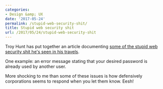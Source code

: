```yaml
---
categories:
- Design &amp; UX
date: '2017-05-24'
permalink: /stupid-web-security-shit/
title: Stupid web security shit
url: /2017/05/24/stupid-web-security-shit
---
```


Troy Hunt has put together an article documenting <a href="https://www.troyhunt.com/reckon-youve-seen-some-stupid-security-things-here-hold-my-beer/">some of the stupid web security shit he's seen in his travels</a>.

One example: an error message stating that your desired password is already used by another user.

More shocking to me than some of these issues is how defensively corporations seems to respond when you let them know. Eesh!